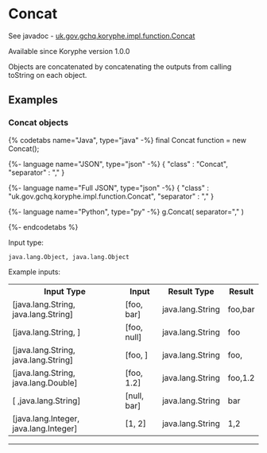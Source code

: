 # Concat
See javadoc - [uk.gov.gchq.koryphe.impl.function.Concat](ref://../../javadoc/koryphe/uk/gov/gchq/koryphe/impl/function/Concat.html)

Available since Koryphe version 1.0.0

Objects are concatenated by concatenating the outputs from calling toString on each object.

## Examples

### Concat objects


{% codetabs name="Java", type="java" -%}
final Concat function = new Concat();

{%- language name="JSON", type="json" -%}
{
  "class" : "Concat",
  "separator" : ","
}

{%- language name="Full JSON", type="json" -%}
{
  "class" : "uk.gov.gchq.koryphe.impl.function.Concat",
  "separator" : ","
}

{%- language name="Python", type="py" -%}
g.Concat( 
  separator="," 
)

{%- endcodetabs %}

Input type:

```
java.lang.Object, java.lang.Object
```

Example inputs:
<table style="display: block;">
<tr><th>Input Type</th><th>Input</th><th>Result Type</th><th>Result</th></tr>
<tr><td>[java.lang.String, java.lang.String]</td><td>[foo, bar]</td><td>java.lang.String</td><td>foo,bar</td></tr>
<tr><td>[java.lang.String, ]</td><td>[foo, null]</td><td>java.lang.String</td><td>foo</td></tr>
<tr><td>[java.lang.String, java.lang.String]</td><td>[foo, ]</td><td>java.lang.String</td><td>foo,</td></tr>
<tr><td>[java.lang.String, java.lang.Double]</td><td>[foo, 1.2]</td><td>java.lang.String</td><td>foo,1.2</td></tr>
<tr><td>[ ,java.lang.String]</td><td>[null, bar]</td><td>java.lang.String</td><td>bar</td></tr>
<tr><td>[java.lang.Integer, java.lang.Integer]</td><td>[1, 2]</td><td>java.lang.String</td><td>1,2</td></tr>
</table>

-----------------------------------------------

